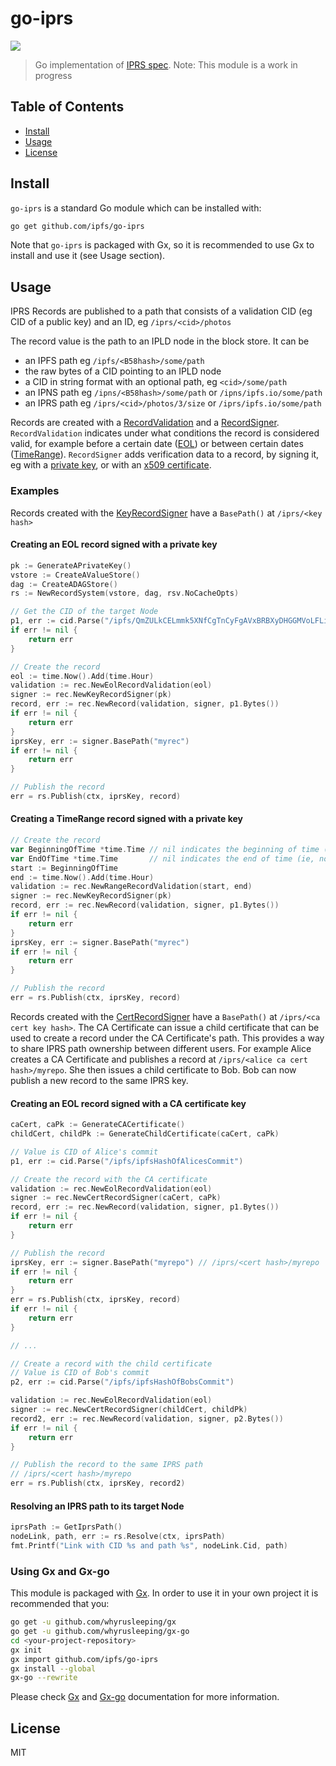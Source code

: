 go-iprs
===============================================

![](https://img.shields.io/badge/status-WIP-red.svg?style=flat-square)

> Go implementation of [IPRS spec](https://github.com/ipfs/specs/tree/master/iprs). Note: This module is a work in progress

## Table of Contents

- [Install](#install)
- [Usage](#usage)
- [License](#license)

## Install

`go-iprs` is a standard Go module which can be installed with:

```sh
go get github.com/ipfs/go-iprs
```

Note that `go-iprs` is packaged with Gx, so it is recommended to use Gx to install and use it (see Usage section).

## Usage

IPRS Records are published to a path that consists of a validation CID (eg CID of a public key) and an ID, eg `/iprs/<cid>/photos`

The record value is the path to an IPLD node in the block store. It can be
- an IPFS path eg `/ipfs/<B58hash>/some/path`
- the raw bytes of a CID pointing to an IPLD node
- a CID in string format with an optional path, eg `<cid>/some/path`
- an IPNS path eg `/ipns/<B58hash>/some/path` or `/ipns/ipfs.io/some/path`
- an IPRS path eg `/iprs/<cid>/photos/3/size` or `/iprs/ipfs.io/some/path`

Records are created with a [RecordValidation](https://github.com/dirkmc/go-iprs/blob/master/record/record.go#L17) and a [RecordSigner](https://github.com/dirkmc/go-iprs/blob/master/record/record.go#L32). `RecordValidation` indicates under what conditions the record is considered valid, for example before a certain date ([EOL](https://github.com/dirkmc/go-iprs/blob/master/record/eol.go)) or between certain dates ([TimeRange](https://github.com/dirkmc/go-iprs/blob/master/record/range.go)). `RecordSigner` adds verification data to a record, by signing it, eg with a [private key](https://github.com/dirkmc/go-iprs/blob/master/record/key.go), or with an [x509 certificate](https://github.com/dirkmc/go-iprs/blob/master/record/cert.go).

### Examples

Records created with the [KeyRecordSigner](https://github.com/dirkmc/go-iprs/blob/master/record/key.go) have a `BasePath()` at `/iprs/<key hash>`

#### Creating an EOL record signed with a private key

```go
pk := GenerateAPrivateKey()
vstore := CreateAValueStore()
dag := CreateADAGStore()
rs := NewRecordSystem(vstore, dag, rsv.NoCacheOpts)

// Get the CID of the target Node
p1, err := cid.Parse("/ipfs/QmZULkCELmmk5XNfCgTnCyFgAVxBRBXyDHGGMVoLFLiXEN")
if err != nil {
	return err
}

// Create the record
eol := time.Now().Add(time.Hour)
validation := rec.NewEolRecordValidation(eol)
signer := rec.NewKeyRecordSigner(pk)
record, err := rec.NewRecord(validation, signer, p1.Bytes())
if err != nil {
	return err
}
iprsKey, err := signer.BasePath("myrec")
if err != nil {
	return err
}

// Publish the record
err = rs.Publish(ctx, iprsKey, record)
```

#### Creating a TimeRange record signed with a private key

```go
// Create the record
var BeginningOfTime *time.Time // nil indicates the beginning of time (ie, no start date)
var EndOfTime *time.Time       // nil indicates the end of time (ie, no expiration)
start := BeginningOfTime
end := time.Now().Add(time.Hour)
validation := rec.NewRangeRecordValidation(start, end)
signer := rec.NewKeyRecordSigner(pk)
record, err := rec.NewRecord(validation, signer, p1.Bytes())
if err != nil {
	return err
}
iprsKey, err := signer.BasePath("myrec")
if err != nil {
	return err
}

// Publish the record
err = rs.Publish(ctx, iprsKey, record)
```

Records created with the [CertRecordSigner](https://github.com/dirkmc/go-iprs/blob/master/record/cert.go) have a `BasePath()` at `/iprs/<ca cert key hash>`. The CA Certificate can issue a child certificate that can be used to create a record under the CA Certificate's path. This provides a way to share IPRS path ownership between different users. For example Alice creates a CA Certificate and publishes a record at `/iprs/<alice ca cert hash>/myrepo`. She then issues a child certificate to Bob. Bob can now publish a new record to the same IPRS key.

#### Creating an EOL record signed with a CA certificate key

```go
caCert, caPk := GenerateCACertificate()
childCert, childPk := GenerateChildCertificate(caCert, caPk)

// Value is CID of Alice's commit
p1, err := cid.Parse("/ipfs/ipfsHashOfAlicesCommit")

// Create the record with the CA certificate
validation := rec.NewEolRecordValidation(eol)
signer := rec.NewCertRecordSigner(caCert, caPk)
record, err := rec.NewRecord(validation, signer, p1.Bytes())
if err != nil {
	return err
}

// Publish the record
iprsKey, err := signer.BasePath("myrepo") // /iprs/<cert hash>/myrepo
if err != nil {
	return err
}
err = rs.Publish(ctx, iprsKey, record)
if err != nil {
	return err
}

// ...

// Create a record with the child certificate
// Value is CID of Bob's commit
p2, err := cid.Parse("/ipfs/ipfsHashOfBobsCommit")

validation := rec.NewEolRecordValidation(eol)
signer := rec.NewCertRecordSigner(childCert, childPk)
record2, err := rec.NewRecord(validation, signer, p2.Bytes())
if err != nil {
	return err
}

// Publish the record to the same IPRS path
// /iprs/<cert hash>/myrepo
err = rs.Publish(ctx, iprsKey, record2)
```

#### Resolving an IPRS path to its target Node

```go
iprsPath := GetIprsPath()
nodeLink, path, err := rs.Resolve(ctx, iprsPath)
fmt.Printf("Link with CID %s and path %s", nodeLink.Cid, path)
```

### Using Gx and Gx-go

This module is packaged with [Gx](https://github.com/whyrusleeping/gx). In order to use it in your own project it is recommended that you:

```sh
go get -u github.com/whyrusleeping/gx
go get -u github.com/whyrusleeping/gx-go
cd <your-project-repository>
gx init
gx import github.com/ipfs/go-iprs
gx install --global
gx-go --rewrite
```

Please check [Gx](https://github.com/whyrusleeping/gx) and [Gx-go](https://github.com/whyrusleeping/gx-go) documentation for more information.

## License

MIT
